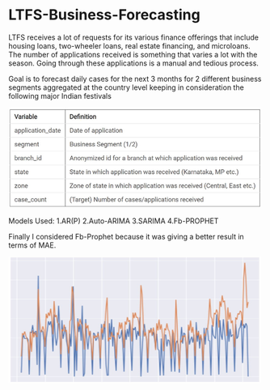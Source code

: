 # LTFS-Business-Forecasting
LTFS receives a lot of requests for its various finance offerings that include housing loans, two-wheeler loans, real estate financing, and microloans. The number of applications received is something that varies a lot with the season. Going through these applications is a manual and tedious process.

Goal is to forecast daily cases for the next 3 months for 2 different business segments aggregated at the country level keeping in consideration the following major Indian festivals


<img src="Image/AttributeTable.jpg" width="500">


Models Used:
1.AR(P)
2.Auto-ARIMA
3.SARIMA
4.Fb-PROPHET

Finally I considered Fb-Prophet because it was giving a better result in terms of MAE.

<img src="Image/FbProphet.JPG" width="500" height="250">
